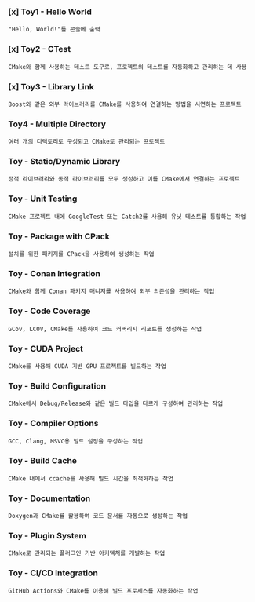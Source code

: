 ### [x] Toy1 - Hello World 

    "Hello, World!"를 콘솔에 출력
    
### [x] Toy2 - CTest

    CMake와 함께 사용하는 테스트 도구로, 프로젝트의 테스트를 자동화하고 관리하는 데 사용

### [x] Toy3 - Library Link

    Boost와 같은 외부 라이브러리를 CMake를 사용하여 연결하는 방법을 시연하는 프로젝트

### Toy4 - Multiple Directory

    여러 개의 디렉토리로 구성되고 CMake로 관리되는 프로젝트

### Toy - Static/Dynamic Library

    정적 라이브러리와 동적 라이브러리를 모두 생성하고 이를 CMake에서 연결하는 프로젝트

### Toy - Unit Testing

    CMake 프로젝트 내에 GoogleTest 또는 Catch2를 사용해 유닛 테스트를 통합하는 작업

### Toy - Package with CPack

    설치를 위한 패키지를 CPack을 사용하여 생성하는 작업

### Toy - Conan Integration

    CMake와 함께 Conan 패키지 매니저를 사용하여 외부 의존성을 관리하는 작업

### Toy - Code Coverage

    GCov, LCOV, CMake를 사용하여 코드 커버리지 리포트를 생성하는 작업

### Toy - CUDA Project

    CMake를 사용해 CUDA 기반 GPU 프로젝트를 빌드하는 작업

### Toy - Build Configuration

    CMake에서 Debug/Release와 같은 빌드 타입을 다르게 구성하여 관리하는 작업

### Toy - Compiler Options

    GCC, Clang, MSVC용 빌드 설정을 구성하는 작업

### Toy - Build Cache

    CMake 내에서 ccache를 사용해 빌드 시간을 최적화하는 작업

### Toy - Documentation

    Doxygen과 CMake를 활용하여 코드 문서를 자동으로 생성하는 작업

### Toy - Plugin System

    CMake로 관리되는 플러그인 기반 아키텍처를 개발하는 작업

### Toy - CI/CD Integration

    GitHub Actions와 CMake를 이용해 빌드 프로세스를 자동화하는 작업
